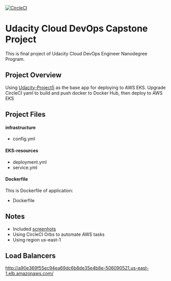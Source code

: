 [![CircleCI](https://circleci.com/gh/hungln9/Capstone.svg?style=shield)](https://circleci.com/gh/hungln9/Capstone)

# Udacity Cloud DevOps Capstone Project

This is final project of Udacity Cloud DevOps Engineer Nanodegree Program.

## Project Overview
Using [Udacity-Project5](https://github.com/hungln9/Capstone) as the base app for deploying to AWS EKS. Upgrade CircleCI yaml to build and push docker to Docker Hub, then deploy to AWS EKS

## Project Files

#### infrastructure

- config.yml

#### EKS-resources
- deployment.yml
- service.yml

#### Dockerfile

This is Dockerfile of application:
- Dockerfile

## Notes
- Included [screenhots](https://github.com/hungln9/Capstone/tree/main/screenshots)
- Using CircleCI Orbs to automate AWS tasks
- Using region us-east-1

## Load Balancers
http://a90e369f55ec94ea69dc6b8de35e4b8e-506090521.us-east-1.elb.amazonaws.com/

